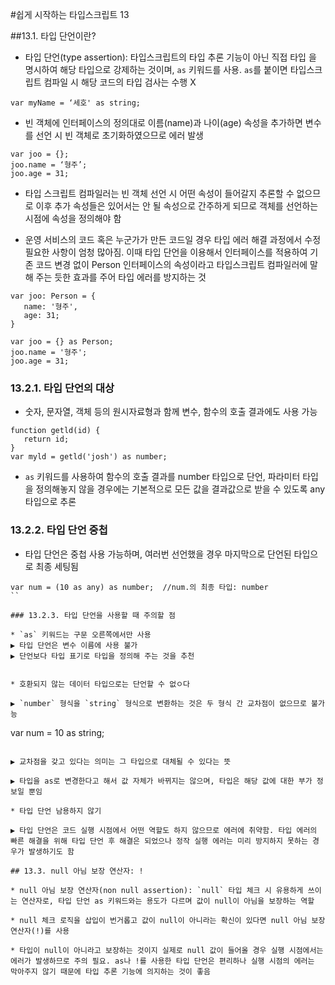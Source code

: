 #쉽게 시작하는 타입스크립트 13

##13.1. 타입 단언이란?

* 타입 단언(type assertion): 타입스크립트의 타입 추론 기능이 아닌 직접 타입 을 명시하여 해당 타입으로 강제하는 것이며, `as` 키워드를 사용. `as`를 붙이면 타입스크립트 컴파일 시 해당 코드의 타입 검사는 수행 X

```
var myName = ‘세호' as string;
```

* 빈 객체에 인터페이스의 정의대로 이름(name)과 나이(age) 속성을 추가하면 변수를 선언 시 빈 객체로 초기화하였으므로 에러 발생

```
var joo = {};
joo.name = ‘형주’; 
joo.age = 31;
```

* 타입 스크립트 컴파일러는 빈 객체 선언 시 어떤 속성이 들어갈지 추론할 수 없으므로 이후 추가 속성들은 있어서는 안 될 속성으로 간주하게 되므로 객체를 선언하는 시점에 속성을 정의해야 함

* 운영 서비스의 코드 혹은 누군가가 만든 코드일 경우 타입 에러 해결 과정에서 수정 필요한 사항이 엄청 많아짐. 이때 타입 단언을 이용해서 인터페이스를 적용하여 기존 코드 변경 없이 Person 인터페이스의 속성이라고 타입스크립트 컴파일러에 말해 주는 듯한 효과를 주어 타입 에러를 방지하는 것

```
var joo: Person = { 
   name: '형주', 
   age: 31;
}

var joo = {} as Person; 
joo.name = '형주'; 
joo.age = 31;
```

### 13.2.1. 타입 단언의 대상

* 숫자, 문자열, 객체 등의 원시자료형과 함께 변수, 함수의 호출 결과에도 사용 가능

```
function getld(id) {
   return id;
}
var myld = getld('josh') as number;
```

* `as` 키워드를 사용하여 함수의 호출 결과를 number 타입으로 단언, 파라미터 타입을 정의해놓지 않을 경우에는 기본적으로 모든 값을 결과값으로 받을 수 있도록 any 타입으로 추론

### 13.2.2. 타입 단언 중첩

* 타입 단언은 중첩 사용 가능하며, 여러번 선언했을 경우 마지막으로 단언된 타입으로 최종 세팅됨

```
var num = (10 as any) as number;  //num.의 최종 타입: number
``

### 13.2.3. 타입 단언을 사용할 때 주의할 점

* `as` 키워드는 구문 오른쪽에서만 사용
▶ 타입 단언은 변수 이름에 사용 불가
▶ 단언보다 타입 표기로 타입을 정의해 주는 것을 추천


* 호환되지 않는 데이터 타입으로는 단언할 수 없ㅇ다

▶ `number` 형식을 `string` 형식으로 변환하는 것은 두 형식 간 교차점이 없으므로 불가능

```
var num = 10 as string;
```

▶ 교차점을 갖고 있다는 의미는 그 타입으로 대체될 수 있다는 뜻

▶ 타입을 as로 변경한다고 해서 값 자체가 바뀌지는 않으며, 타입은 해당 값에 대한 부가 정보일 뿐임

* 타입 단언 남용하지 않기

▶ 타입 단언은 코드 실행 시점에서 어떤 역할도 하지 않으므로 에러에 취약함. 타입 에러의 빠른 해결을 위해 타입 단언 후 해결은 되었으나 정작 실행 에러는 미리 방지하지 못하는 경우가 발생하기도 함

## 13.3. null 아님 보장 연산자: !

* null 아님 보장 연산자(non null assertion): `null` 타입 체크 시 유용하게 쓰이는 연산자로, 타입 단언 as 키워드와는 용도가 다르며 값이 null이 아님을 보장하는 역할 

* null 체크 로직을 삽입이 번거롭고 값이 null이 아니라는 확신이 있다면 null 아님 보장 연산자(!)를 사용

* 타입이 null이 아니라고 보장하는 것이지 실제로 null 값이 들어올 경우 실행 시점에서는 에러가 발생하므로 주의 필요. as나 !를 사용한 타입 단언은 편리하나 실행 시점의 에러는 막아주지 않기 때문에 타입 추론 기능에 의지하는 것이 좋음